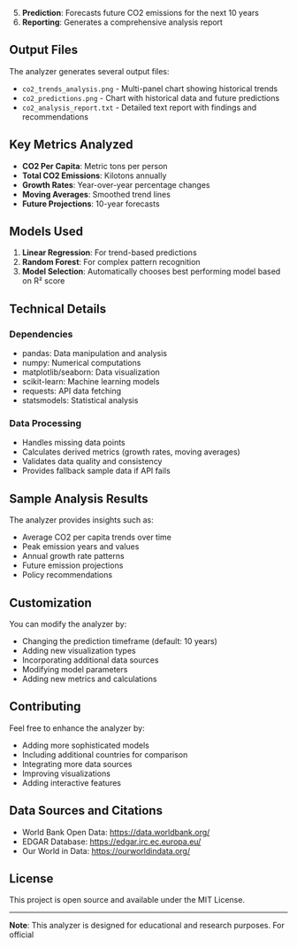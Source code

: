 
5. **Prediction**: Forecasts future CO2 emissions for the next 10 years
6. **Reporting**: Generates a comprehensive analysis report

## Output Files

The analyzer generates several output files:

- `co2_trends_analysis.png` - Multi-panel chart showing historical trends
- `co2_predictions.png` - Chart with historical data and future predictions
- `co2_analysis_report.txt` - Detailed text report with findings and recommendations

## Key Metrics Analyzed

- **CO2 Per Capita**: Metric tons per person
- **Total CO2 Emissions**: Kilotons annually
- **Growth Rates**: Year-over-year percentage changes
- **Moving Averages**: Smoothed trend lines
- **Future Projections**: 10-year forecasts

## Models Used

1. **Linear Regression**: For trend-based predictions
2. **Random Forest**: For complex pattern recognition
3. **Model Selection**: Automatically chooses best performing model based on R² score

## Technical Details

### Dependencies
- pandas: Data manipulation and analysis
- numpy: Numerical computations
- matplotlib/seaborn: Data visualization
- scikit-learn: Machine learning models
- requests: API data fetching
- statsmodels: Statistical analysis

### Data Processing
- Handles missing data points
- Calculates derived metrics (growth rates, moving averages)
- Validates data quality and consistency
- Provides fallback sample data if API fails

## Sample Analysis Results

The analyzer provides insights such as:
- Average CO2 per capita trends over time
- Peak emission years and values
- Annual growth rate patterns
- Future emission projections
- Policy recommendations

## Customization

You can modify the analyzer by:
- Changing the prediction timeframe (default: 10 years)
- Adding new visualization types
- Incorporating additional data sources
- Modifying model parameters
- Adding new metrics and calculations

## Contributing

Feel free to enhance the analyzer by:
- Adding more sophisticated models
- Including additional countries for comparison
- Integrating more data sources
- Improving visualizations
- Adding interactive features

## Data Sources and Citations

- World Bank Open Data: https://data.worldbank.org/
- EDGAR Database: https://edgar.jrc.ec.europa.eu/
- Our World in Data: https://ourworldindata.org/

## License

This project is open source and available under the MIT License.

---

**Note**: This analyzer is designed for educational and research purposes. For official
